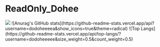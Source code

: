# ReadOnly_Dohee

<img src="https://capsule-render.vercel.app/api?type=cylinder&color=3e01ff&height=150&section=header&text=HELLO,STRANGER&animation=blinking&fontSize=40&fontColor=ffffff" />
![Anurag's GitHub stats](https://github-readme-stats.vercel.app/api?username=dodoheeeea&show_icons=true&theme=radical)
![Top Langs](https://github-readme-stats.vercel.app/api/top-langs/?username=dodoheeeee&size_weight=0.5&count_weight=0.5)
